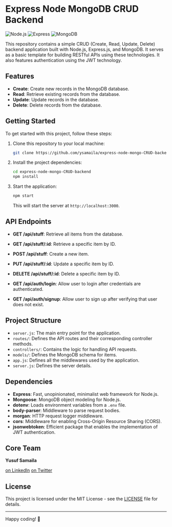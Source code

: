# Express Node MongoDB CRUD Backend

![Node.js](https://img.shields.io/badge/Node.js-14.x%20%7C%2016.x%20%7C%2018.x-green)
![Express](https://img.shields.io/badge/Express-4.x-red)
![MongoDB](https://img.shields.io/badge/MongoDB-4.x%20%7C%205.x%20%7C%206.x-blue)

This repository contains a simple CRUD (Create, Read, Update, Delete) backend application built with Node.js, Express.js, and MongoDB. It serves as a basic template for building RESTful APIs using these technologies. It also features authentication using the JWT technology.

## Features

- **Create**: Create new records in the MongoDB database.
- **Read**: Retrieve existing records from the database.
- **Update**: Update records in the database.
- **Delete**: Delete records from the database.

## Getting Started

To get started with this project, follow these steps:

1. Clone this repository to your local machine:

   ```bash
   git clone https://github.com/ysamaila/express-node-mongo-CRUD-backend.git
   ```

2. Install the project dependencies:

   ```bash
   cd express-node-mongo-CRUD-backend
   npm install
   ```

3. Start the application:

   ```bash
   npm start
   ```

   This will start the server at `http://localhost:3000`.

## API Endpoints

- **GET /api/stuff**: Retrieve all items from the database.
- **GET /api/stuff/:id**: Retrieve a specific item by ID.
- **POST /api/stuff**: Create a new item.
- **PUT /api/stuff/:id**: Update a specific item by ID.
- **DELETE /api/stuff/:id**: Delete a specific item by ID.

- **GET /api/auth/login**: Allow user to login after credentials are authenticated.
- **GET /api/auth/signup**: Allow user to sign up after verifying that user does not exist.

## Project Structure

- `server.js`: The main entry point for the application.
- `routes/`: Defines the API routes and their corresponding controller methods.
- `controllers/`: Contains the logic for handling API requests.
- `models/`: Defines the MongoDB schema for items.
- `app.js`: Defines all the middlewares used by the application.
- `server.js`: Defines the server details.

## Dependencies

- **Express**: Fast, unopinionated, minimalist web framework for Node.js.
- **Mongoose**: MongoDB object modeling for Node.js.
- **dotenv**: Loads environment variables from a `.env` file.
- **body-parser**: Middleware to parse request bodies.
- **morgan**: HTTP request logger middleware.
- **cors**: Middleware for enabling Cross-Origin Resource Sharing (CORS).
- **jsonwebtoken**: Efficient package that enables the implementation of JWT authentication.

## Core Team

**Yusuf Samaila**

[on LinkedIn](https://www.linkedin.com/in/yusufsd)
[on Twitter](https://twitter.com/ysamaila_)

## License

This project is licensed under the MIT License - see the [LICENSE](LICENSE) file for details.

---

Happy coding! 🚀
